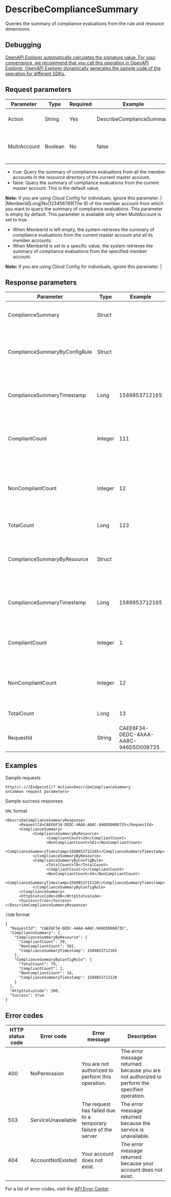 # DescribeComplianceSummary

Queries the summary of compliance evaluations from the rule and resource dimensions.

## Debugging

[OpenAPI Explorer automatically calculates the signature value. For your convenience, we recommend that you call this operation in OpenAPI Explorer. OpenAPI Explorer dynamically generates the sample code of the operation for different SDKs.](https://api.aliyun.com/#product=Config&api=DescribeComplianceSummary&type=RPC&version=2019-01-08)

## Request parameters

|Parameter|Type|Required|Example|Description|
|---------|----|--------|-------|-----------|
|Action|String|Yes|DescribeComplianceSummary|The operation that you want to perform. Set the value to DescribeComplianceSummary. |
|MultiAccount|Boolean|No|false|Specifies whether to query the summary of compliance evaluations from the member accounts under the master account. Valid values:

-   true: Query the summary of compliance evaluations from all the member accounts in the resource directory of the current master account.
-   false: Query the summary of compliance evaluations from the current master account. This is the default value.

**Note:** If you are using Cloud Config for individuals, ignore this parameter. |
|MemberId|Long|No|123456789|The ID of the member account from which you want to query the summary of compliance evaluations. This parameter is empty by default. This parameter is available only when MultiAccount is set to true.

-   When MemberId is left empty, the system retrieves the summary of compliance evaluations from the current master account and all its member accounts.
-   When MemberId is set to a specific value, the system retrieves the summary of compliance evaluations from the specified member account.

**Note:** If you are using Cloud Config for individuals, ignore this parameter. |

## Response parameters

|Parameter|Type|Example|Description|
|---------|----|-------|-----------|
|ComplianceSummary|Struct| |The summary of compliance evaluations. |
|ComplianceSummaryByConfigRule|Struct| |The summary of compliance evaluations from the rule dimension. |
|ComplianceSummaryTimestamp|Long|1589853712165|The timestamp when the summary was recorded. |
|CompliantCount|Integer|111|The number of rules whose evaluation results are compliant. |
|NonCompliantCount|Integer|12|The number of rules whose evaluation results are non-compliant. |
|TotalCount|Long|123|The total number of rules. |
|ComplianceSummaryByResource|Struct| |The summary of compliance evaluations from the resource dimension. |
|ComplianceSummaryTimestamp|Long|1589853712165|The timestamp when the summary was recorded. |
|CompliantCount|Integer|1|The number of resources evaluated as compliant. |
|NonCompliantCount|Integer|12|The number of resources evaluated as non-compliant. |
|TotalCount|Long|13|The total number of resources. |
|RequestId|String|CAEE6F34-DEDC-4AAA-AA8C-946D5D008735|The ID of the request. |

## Examples

Sample requests

```
http(s)://[Endpoint]/? Action=DescribeComplianceSummary
&<Common request parameters>
```

Sample success responses

`XML` format

```
<DescribeComplianceSummaryResponse>
      <RequestId>CAEE6F34-DEDC-4AAA-AA8C-946D5D008735</RequestId>
      <ComplianceSummary>
            <ComplianceSummaryByResource>
                  <CompliantCount>29</CompliantCount>
                  <NonCompliantCount>581</NonCompliantCount>
                  <ComplianceSummaryTimestamp>1589853712165</ComplianceSummaryTimestamp>
            </ComplianceSummaryByResource>
            <ComplianceSummaryByConfigRule>
                  <TotalCount>79</TotalCount>
                  <CompliantCount>1</CompliantCount>
                  <NonCompliantCount>34</NonCompliantCount>
                  <ComplianceSummaryTimestamp>1589853712128</ComplianceSummaryTimestamp>
            </ComplianceSummaryByConfigRule>
      </ComplianceSummary>
      <HttpStatusCode>200</HttpStatusCode>
      <Success>true</Success>
</DescribeComplianceSummaryResponse>
```

`JSON` format

```
{
  "RequestId": "CAEE6F34-DEDC-4AAA-AA8C-946D5D008735",
  "ComplianceSummary": {
    "ComplianceSummaryByResource": {
      "CompliantCount": 29,
      "NonCompliantCount": 581,
      "ComplianceSummaryTimestamp": 1589853712165
    },
    "ComplianceSummaryByConfigRule": {
      "TotalCount": 79,
      "CompliantCount": 1,
      "NonCompliantCount": 34,
      "ComplianceSummaryTimestamp": 1589853712128
    }
  },
  "HttpStatusCode": 200,
  "Success": true
}
```

## Error codes

|HTTP status code|Error code|Error message|Description|
|----------------|----------|-------------|-----------|
|400|NoPermission|You are not authorized to perform this operation.|The error message returned because you are not authorized to perform the specified operation.|
|503|ServiceUnavailable|The request has failed due to a temporary failure of the server.|The error message returned because the service is unavailable.|
|404|AccountNotExisted|Your account does not exist.|The error message returned because your account does not exist.|

For a list of error codes, visit the [API Error Center](https://error-center.alibabacloud.com/status/product/Config).

